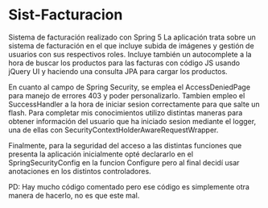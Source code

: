 # Sist-Facturacion
Sistema de facturación realizado con Spring 5
La aplicación trata sobre un sistema de facturación en el que incluye subida de imágenes y gestión de usuarios con sus respectivos roles. 
Incluye también un autocomplete a la hora de buscar los productos para las facturas con código JS usando jQuery UI y haciendo una consulta JPA para cargar los productos. 


En cuanto al campo de Spring Security, se emplea el AccessDeniedPage para manejo de errores 403 y poder personalizarlo. Tambien empleo el SuccessHandler a la hora de iniciar sesion correctamente para que salte un flash.
Para completar mis conocimientos utilizo distintas maneras para obtener información del usuario que ha iniciado sesion mediante el logger, 
una de ellas con SecurityContextHolderAwareRequestWrapper.


Finalmente, para la seguridad del acceso a las distintas funciones que presenta la aplicación inicialmente opté declararlo en el SpringSecurityConfig en la funcion Configure pero al final decidí usar anotaciones en los distintos controladores.


PD: Hay mucho código comentado pero ese código es simplemente otra manera de hacerlo, no es que este mal.

